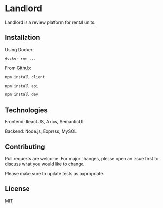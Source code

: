 # Landlord

Landlord is a review platform for rental units.

## Installation

Using Docker: 

```bash 
docker run ...
```

From [Github](https://github.com/mwerbo2/landlord.git):

```bash
npm install client
```
```bash
npm install api
```
```bash
npm install dev
```
## Technologies
Frontend:
React.JS, Axios, SemanticUI

Backend: Node.js, Express, MySQL


## Contributing
Pull requests are welcome. For major changes, please open an issue first to discuss what you would like to change.

Please make sure to update tests as appropriate.

## License
[MIT](https://choosealicense.com/licenses/mit/)